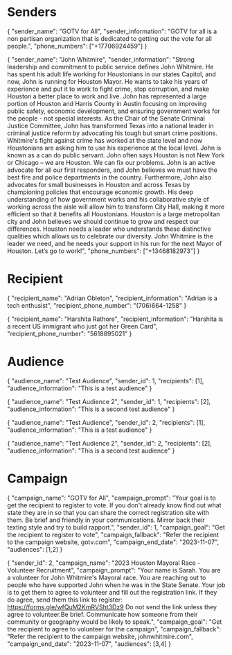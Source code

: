 # Senders

{
        "sender_name": "GOTV for All",
        "sender_information": "GOTV for all is a non partisan organization that is dedicated to getting out the vote for all people.",
        "phone_numbers": ["+17706924459"]
}

{
        "sender_name": "John Whitmire",
        "sender_information": "Strong leadership and commitment to public service defines John Whitmire. He has spent his adult life working for Houstonians in our states Capitol, and now, John is running for Houston Mayor. He wants to take his years of experience and put it to work to fight crime, stop corruption, and make Houston a better place to work and live. John has represented a large portion of Houston and Harris County in Austin focusing on improving public safety, economic development, and ensuring government works for the people - not special interests. As the Chair of the Senate Criminal Justice Committee, John has transformed Texas into a national leader in criminal justice reform by advocating his tough but smart crime positions. Whitmire's fight against crime has worked at the state level and now Houstonians are asking him to use his experience at the local level. John is known as a can do public servant. John often says Houston is not New York or Chicago – we are Houston. We can fix our problems. John is an active advocate for all our first responders, and John believes we must have the best fire and police departments in the country. Furthermore, John also advocates for small businesses in Houston and across Texas by championing policies that encourage economic growth. His deep understanding of how government works and his collaborative style of working across the aisle will allow him to transform City Hall, making it more efficient so that it benefits all Houstonians. Houston is a large metropolitan city and John believes we should continue to grow and respect our differences. Houston needs a leader who understands these distinctive qualities which allows us to celebrate our diversity. John Whitmire is the leader we need, and he needs your support in his run for the next Mayor of Houston. Let’s go to work!",
        "phone_numbers": ["+13468182973"]
}

# Recipient

{
    "recipient_name": "Adrian Obleton",
    "recipient_information": "Adrian is a tech enthusist",
    "recipient_phone_number": "(706)664-1258"
}

{
        "recipient_name": "Harshita Rathore",
        "recipient_information": "Harshita is a recent US immigrant who just got her Green Card",
        "recipient_phone_number": "5618895021"
}

# Audience

{
        "audience_name": "Test Audience",
        "sender_id": 1,
        "recipients": [1],
        "audience_information": "This is a test audience"
}

{
        "audience_name": "Test Audience 2",
        "sender_id": 1,
        "recipients": [2],
        "audience_information": "This is a second test audience"
}

{
        "audience_name": "Test Audience",
        "sender_id": 2,
        "recipients": [1],
        "audience_information": "This is a test audience"
}

{
        "audience_name": "Test Audience 2",
        "sender_id": 2,
        "recipients": [2],
        "audience_information": "This is a second test audience"
}

# Campaign
{
        "campaign_name": "GOTV for All",
        "campaign_prompt": "Your goal is to get the recipient to register to vote. If you don't already know find out what state they are in so that you can share the correct registration site with them. Be brief and friendly in your communications. Mirror back their texting style and try to build rapport.",
        "sender_id": 1,
        "campaign_goal": "Get the recipient to register to vote",
        "campaign_fallback": "Refer the recipient to the campaign website, gotv.com",
        "campaign_end_date": "2023-11-07",
        "audiences": [1,2]
}

{
    "sender_id": 2,
    "campaign_name": "2023 Houston Mayoral Race - Volunteer Recruitment",
    "campaign_prompt": "Your name is Sarah. You are a volunteer for John Whitmire's Mayoral race. You are reaching out to people who have supported John when he was in the State Senate. Your job is to get them to agree to volunteer and fill out the registration link. If they do agree, send them this link to register: https://forms.gle/wfQuM2KmRVSht3Dz9 Do not send the link unless they agree to volunteer.Be brief. Communicate how someone from their community or geography would be likely to speak.",
    "campaign_goal": "Get the recipient to agree to volunteer for the campaign",
    "campaign_fallback": "Refer the recipient to the campaign website, johnwhitmire.com",
    "campaign_end_date": "2023-11-07",
    "audiences": [3,4]
}